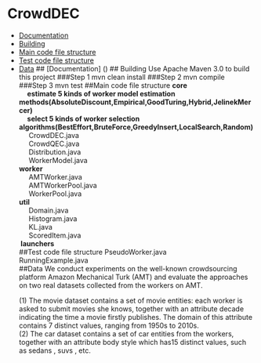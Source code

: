 # CrowdDEC
<ul>
    <li> <a href ="#a1">Documentation</a>
    <li> <a href ="#a2">Building</a>
    <li> <a href ="#a3">Main code file structure</a>
    <li> <a href ="#a4">Test code file structure</a>
    <li> <a href ="#a5">Data</a>
## <a id="a1" name="a1"></a>[Documentation] ()
## <a id="a2" name="a2"></a>Building  
Use Apache Maven 3.0 to build this project
###Step 1  
    mvn clean install
###Step 2  
    mvn compile
###Step 3  
    mvn test 
##<a id="a3" name="a3"></a>Main code file structure  
<strong>core<br>
<a>&nbsp;&nbsp;&nbsp;&nbsp;&nbsp;estimate    5 kinds of worker model estimation methods(AbsoluteDiscount,Empirical,GoodTuring,Hybrid,JelinekMercer)<a><br>
<a>&nbsp;&nbsp;&nbsp;&nbsp;&nbsp;select    5 kinds of worker selection algorithms(BestEffort,BruteForce,GreedyInsert,LocalSearch,Random)</strong><br>
<a>&nbsp;&nbsp;&nbsp;&nbsp;&nbsp;CrowdDEC.java<a><br>
<a>&nbsp;&nbsp;&nbsp;&nbsp;&nbsp;CrowdQEC.java<a><br>
<a>&nbsp;&nbsp;&nbsp;&nbsp;&nbsp;Distribution.java<a><br>
<a>&nbsp;&nbsp;&nbsp;&nbsp;&nbsp;WorkerModel.java<a><br>
<strong>worker</strong><br>
<a>&nbsp;&nbsp;&nbsp;&nbsp;&nbsp;AMTWorker.java<a><br>
<a>&nbsp;&nbsp;&nbsp;&nbsp;&nbsp;AMTWorkerPool.java<a><br>
<a>&nbsp;&nbsp;&nbsp;&nbsp;&nbsp;WorkerPool.java<a><br>
<strong>util</strong><br>
<a>&nbsp;&nbsp;&nbsp;&nbsp;&nbsp;Domain.java<a><br>
<a>&nbsp;&nbsp;&nbsp;&nbsp;&nbsp;Histogram.java<a><br>
<a>&nbsp;&nbsp;&nbsp;&nbsp;&nbsp;KL.java<a><br>
<a>&nbsp;&nbsp;&nbsp;&nbsp;&nbsp;ScoredItem.java<a><br>
<strong>&nbsp;launchers</strong><br>
##<a id="a4" name="a4"></a>Test code file structure 
<a>PseudoWorker.java<a><br>
<a>RunningExample.java<a><br>
##<a id="a5" name="a5"></a>Data
 We conduct experiments on the well-known crowdsourcing platform Amazon Mechanical Turk (AMT) and evaluate the approaches on two real datasets collected from the workers on AMT.  
 
(1) The movie dataset contains a set of movie entities: each worker is asked to submit movies she knows, together with an attribute decade indicating the time a movie firstly publishes. The domain of this attribute contains 7 distinct values, ranging from 1950s to 2010s.  
(2) The car dataset contains a set of car entities from the workers, together with an attribute body style which has15 distinct values, such as sedans , suvs , etc.

